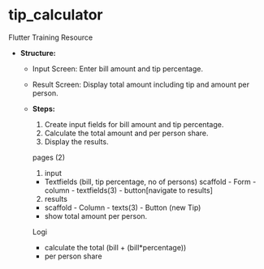 # tip_calculator
Flutter Training Resource

 - **Structure:**
     - Input Screen: Enter bill amount and tip percentage.
    
     - Result Screen: Display total amount including tip and amount per person.
   - **Steps:**
     1. Create input fields for bill amount and tip percentage.
     2. Calculate the total amount and per person share.
     3. Display the results.

     pages (2)
     1) input
     - Textfields (bill, tip percentage, no of persons)
     scaffold - Form - column - textfields(3) - button[navigate to results]

     2) results
     - scaffold - Column - texts(3) - Button (new Tip)
     - show total amount per person.

     Logi
     - calculate the total (bill + (bill*percentage))
     - per person share